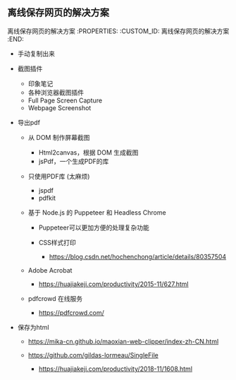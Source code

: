 离线保存网页的解决方案
---------------------------

离线保存网页的解决方案
   :PROPERTIES:
   :CUSTOM_ID: 离线保存网页的解决方案
   :END:

- 手动复制出来
- 截图插件

  - 印象笔记
  - 各种浏览器截图插件
  - Full Page Screen Capture
  - Webpage Screenshot

- 导出pdf

  - 从 DOM 制作屏幕截图

    - Html2canvas，根据 DOM 生成截图
    - jsPdf，一个生成PDF的库

  - 只使用PDF库 (太麻烦)

    - jspdf
    - pdfkit

  - 基于 Node.js 的 Puppeteer 和 Headless Chrome

    - Puppeteer可以更加方便的处理复杂功能
    - CSS样式打印

      - https://blog.csdn.net/hochenchong/article/details/80357504

  - Adobe Acrobat

    - https://huajiakeji.com/productivity/2015-11/627.html

  - pdfcrowd 在线服务

    - https://pdfcrowd.com/

- 保存为html

  - https://mika-cn.github.io/maoxian-web-clipper/index-zh-CN.html
  - https://github.com/gildas-lormeau/SingleFile

    - https://huajiakeji.com/productivity/2018-11/1608.html
